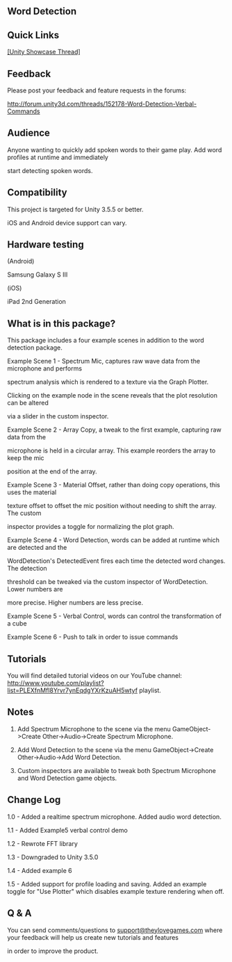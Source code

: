 Word Detection
--------------


Quick Links
-----------

<a target=_blank href="http://forum.unity3d.com/threads/152178-Word-Detection-Verbal-Commands">[Unity Showcase Thread]</a>


Feedback
--------

Please post your feedback and feature requests in the forums:

http://forum.unity3d.com/threads/152178-Word-Detection-Verbal-Commands


Audience
--------

Anyone wanting to quickly add spoken words to their game play. Add word profiles at runtime and immediately

start detecting spoken words.


Compatibility
-------------

This project is targeted for Unity 3.5.5 or better.

iOS and Android device support can vary.


Hardware testing
----------------

(Android)

Samsung Galaxy S III

(iOS)

iPad 2nd Generation


What is in this package?
------------------------

This package includes a four example scenes in addition to the word detection package.


Example Scene 1 - Spectrum Mic, captures raw wave data from the microphone and performs

spectrum analysis which is rendered to a texture via the Graph Plotter.

Clicking on the example node in the scene reveals that the plot resolution can be altered

via a slider in the custom inspector.


Example Scene 2 - Array Copy, a tweak to the first example, capturing raw data from the

microphone is held in a circular array. This example reorders the array to keep the mic

position at the end of the array.


Example Scene 3 - Material Offset, rather than doing copy operations, this uses the material

texture offset to offset the mic position without needing to shift the array. The custom

inspector provides a toggle for normalizing the plot graph.


Example Scene 4 - Word Detection, words can be added at runtime which are detected and the

WordDetection's DetectedEvent fires each time the detected word changes. The detection

threshold can be tweaked via the custom inspector of WordDetection. Lower numbers are

more precise. Higher numbers are less precise.


Example Scene 5 - Verbal Control, words can control the transformation of a cube


Example Scene 6 - Push to talk in order to issue commands


Tutorials
---------

You will find detailed tutorial videos on our YouTube channel: http://www.youtube.com/playlist?list=PLEXfnMfl8Yrvr7ynEqdgYXrKzuAH5wtyf playlist.


Notes
-----

1. Add Spectrum Microphone to the scene via the menu GameObject->Create Other->Audio->Create Spectrum Microphone.

2. Add Word Detection to the scene via the menu GameObject->Create Other->Audio->Add Word Detection.

3. Custom inspectors are available to tweak both Spectrum Microphone and Word Detection game objects.


Change Log
----------

1.0 - Added a realtime spectrum microphone. Added audio word detection.

1.1 - Added Example5 verbal control demo

1.2 - Rewrote FFT library

1.3 - Downgraded to Unity 3.5.0

1.4 - Added example 6

1.5 - Added support for profile loading and saving. Added an example toggle for "Use Plotter" which disables example texture rendering when off.

Q & A
-----

You can send comments/questions to support@theylovegames.com where your feedback will help us create new tutorials and features

in order to improve the product.
